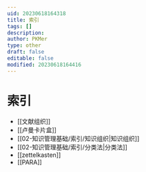 ```yaml
---
uid: 20230618164318
title: 索引
tags: []
description: 
author: PKMer
type: other
draft: false
editable: false
modified: 20230618164416
---
```


# 索引

- [[文献组织]]
- [[卢曼卡片盒]]
- [[02-知识管理基础/索引/知识组织|知识组织]]
- [[02-知识管理基础/索引/分类法|分类法]]
- [[zettelkasten]]
- [[PARA]]